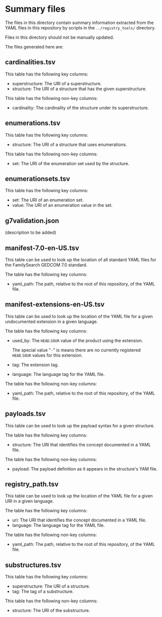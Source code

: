 # Summary files

The files in this directory contain summary information
extracted from the YAML files in this repository
by scripts in the `../registry_tools/` directory.

Files in this directory should not be manually updated.

The files generated here are:

## cardinalities.tsv

This table has the following key columns:

* superstructure: The URI of a superstructure.
* structure: The URI of a structure that has the given superstructure.

This table has the following non-key columns:

* cardinality: The cardinality of the structure under its superstructure.

## enumerations.tsv

This table has the following key columns:

* structure: The URI of a structure that uses enumerations.

This table has the following non-key columns:

* set: The URI of the enumeration set used by the structure.

## enumerationsets.tsv

This table has the following key columns:

* set: The URI of an enumeration set.
* value: The URI of an enumeration value in the set.

## g7validation.json

(description to be added)

## manifest-7.0-en-US.tsv

This table can be used to look up the location of all standard YAML files for
the FamilySearch GEDCOM 7.0 standard.

The table has the following key columns:

* yaml_path: The path, relative to the root of this repository, of the YAML file.

## manifest-extensions-en-US.tsv

This table can be used to look up the location of the YAML file for a given
undocumented extension in a given language.

The table has the following key columns:

* used_by: The `HEAD`.`SOUR` value of the product using the extension.
    
    The special value "`-`" is means there are no currently registered `HEAD`.`SOUR` values for this extension.
* tag: The extension tag.
* language: The language tag for the YAML file.

The table has the following non-key columns:

* yaml_path: The path, relative to the root of this repository, of the YAML file.

## payloads.tsv

This table can be used to look up the payload syntax for a given structure.

The table has the following key columns:

* structure: The URI that identifies the concept documented in a YAML file.

The table has the following non-key columns:

* payload: The payload definition as it appears in the structure's YAM file.

## registry_path.tsv

This table can be used to look up the location of the YAML file for a given
URI in a given language.

The table has the following key columns:

* uri: The URI that identifies the concept documented in a YAML file.
* language: The language tag for the YAML file.

The table has the following non-key columns:

* yaml_path: The path, relative to the root of this repository, of the YAML file.

## substructures.tsv

This table has the following key columns:

* superstructure: The URI of a structure.
* tag: The tag of a substructure.

This table has the following non-key columns:

* structure: The URI of the substructure.
